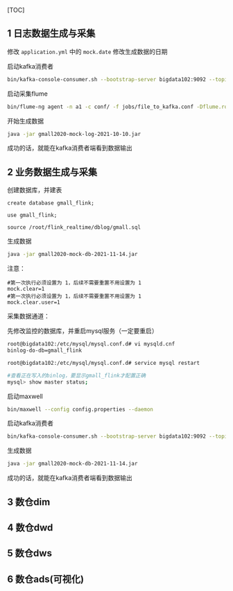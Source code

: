 
[TOC]

## 1 日志数据生成与采集

修改 `application.yml` 中的 `mock.date` 修改生成数据的日期

启动kafka消费者

```sh
bin/kafka-console-consumer.sh --bootstrap-server bigdata102:9092 --topic topic_log
```

启动采集flume

```sh
bin/flume-ng agent -n a1 -c conf/ -f jobs/file_to_kafka.conf -Dflume.root.logger=info,console
```

开始生成数据

```sh
java -jar gmall2020-mock-log-2021-10-10.jar
```

成功的话，就能在kafka消费者端看到数据输出

## 2 业务数据生成与采集

创建数据库，并建表

```
create database gmall_flink;

use gmall_flink;

source /root/flink_realtime/dblog/gmall.sql
```

生成数据

```sh
java -jar gmall2020-mock-db-2021-11-14.jar 
```

注意：

```
#第一次执行必须设置为 1，后续不需要重置不用设置为 1
mock.clear=1
#第一次执行必须设置为 1，后续不需要重置不用设置为 1
mock.clear.user=1
```

采集数据通道：

先修改监控的数据库，并重启mysql服务（一定要重启）

```sh
root@bigdata102:/etc/mysql/mysql.conf.d# vi mysqld.cnf 
binlog-do-db=gmall_flink

root@bigdata102:/etc/mysql/mysql.conf.d# service mysql restart

#查看正在写入的binlog，要显示gmall_flink才配置正确
mysql> show master status;
```

启动maxwell

```sh
bin/maxwell --config config.properties --daemon
```

启动kafka消费者

```sh
bin/kafka-console-consumer.sh --bootstrap-server bigdata102:9092 --topic topic_db
```

生成数据

```sh
java -jar gmall2020-mock-db-2021-11-14.jar 
```


成功的话，就能在kafka消费者端看到数据输出

## 3 数仓dim

## 4 数仓dwd

## 5 数仓dws

## 6 数仓ads(可视化)